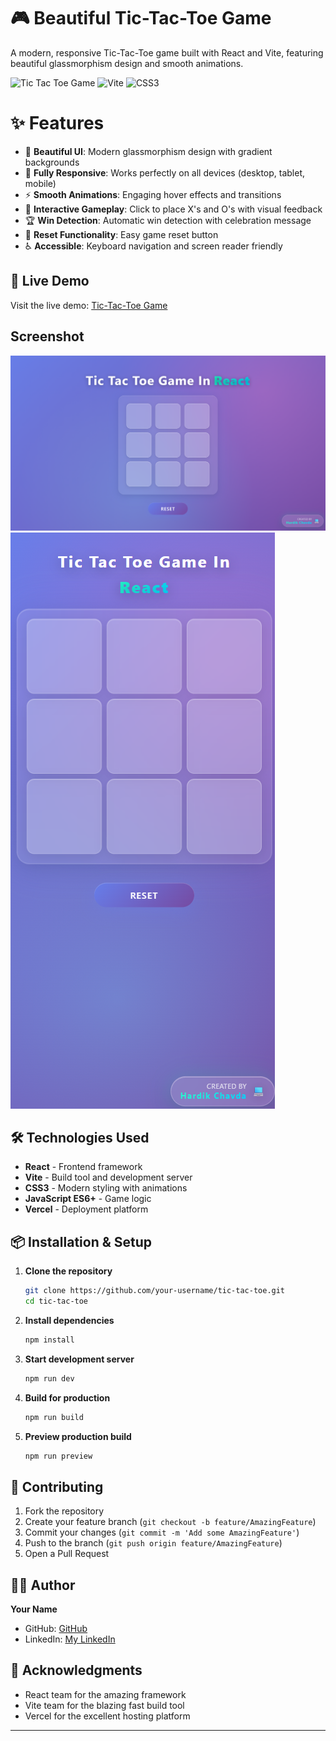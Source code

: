 # 🎮 Beautiful Tic-Tac-Toe Game

A modern, responsive Tic-Tac-Toe game built with React and Vite, featuring beautiful glassmorphism design and smooth animations.

![Tic Tac Toe Game](https://img.shields.io/badge/React-19.0.0-blue) ![Vite](https://img.shields.io/badge/Vite-6.3.3-green) ![CSS3](https://img.shields.io/badge/CSS3-Responsive-orange)

# ✨ Features

- 🎨 **Beautiful UI**: Modern glassmorphism design with gradient backgrounds
- 📱 **Fully Responsive**: Works perfectly on all devices (desktop, tablet, mobile)
- ⚡ **Smooth Animations**: Engaging hover effects and transitions
- 🎯 **Interactive Gameplay**: Click to place X's and O's with visual feedback
- 🏆 **Win Detection**: Automatic win detection with celebration message
- 🔄 **Reset Functionality**: Easy game reset button
- ♿ **Accessible**: Keyboard navigation and screen reader friendly

## 🚀 Live Demo

Visit the live demo: [Tic-Tac-Toe Game](https://your-vercel-deployment-url.vercel.app)

## Screenshot
![homepage](./screenshot/w1.png)
![homepage](./screenshot/m1.png)

## 🛠️ Technologies Used

- **React** - Frontend framework
- **Vite** - Build tool and development server
- **CSS3** - Modern styling with animations
- **JavaScript ES6+** - Game logic
- **Vercel** - Deployment platform

## 📦 Installation & Setup

1. **Clone the repository**
   ```bash
   git clone https://github.com/your-username/tic-tac-toe.git
   cd tic-tac-toe
   ```

2. **Install dependencies**
   ```bash
   npm install
   ```

3. **Start development server**
   ```bash
   npm run dev
   ```

4. **Build for production**
   ```bash
   npm run build
   ```

5. **Preview production build**
   ```bash
   npm run preview
   ```


## 🤝 Contributing

1. Fork the repository
2. Create your feature branch (`git checkout -b feature/AmazingFeature`)
3. Commit your changes (`git commit -m 'Add some AmazingFeature'`)
4. Push to the branch (`git push origin feature/AmazingFeature`)
5. Open a Pull Request


## 👨‍💻 Author

**Your Name**
- GitHub: [GitHub](https://github.com/codewith-hardik)
- LinkedIn: [My LinkedIn](https://linkedin.com/in/chavdahardik)

## 🙏 Acknowledgments

- React team for the amazing framework
- Vite team for the blazing fast build tool
- Vercel for the excellent hosting platform

---
